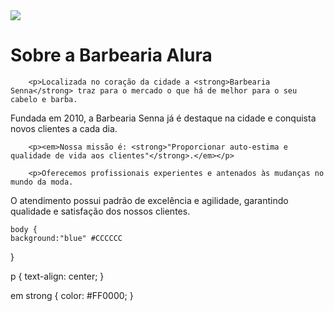 <!DOCTYPE html>
<html lang="pt-br">
    <head>
        <meta charset="UTF-8">
        <title>Barbearia Senna</title>
    </head>
    <body><img id="banner"
              src="banner.jpg">
        <h1>Sobre a Barbearia Alura</h1>
         
        <p>Localizada no coração da cidade a <strong>Barbearia Senna</strong> traz para o mercado o que há de melhor para o seu cabelo e barba. 
Fundada em 2010, a Barbearia Senna já é destaque na cidade e conquista novos clientes a cada dia.</p>

        <p><em>Nossa missão é: <strong>"Proporcionar auto-estima e qualidade de vida aos clientes"</strong>.</em></p>
        
        <p>Oferecemos profissionais experientes e antenados às mudanças no mundo da moda. 
O atendimento possui padrão de excelência e agilidade, garantindo qualidade e satisfação dos nossos clientes.</p>
       
    body {
    background:"blue" #CCCCCC
}

p {
    text-align: center;
}

em strong {
    color: #FF0000;
}
</html>
